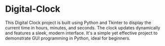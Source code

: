 # Digital-Clock
This Digital Clock project is built using Python and Tkinter to display the current time in hours, minutes, and seconds. The clock updates dynamically and features a sleek, modern interface. It's a simple yet effective project to demonstrate GUI programming in Python, ideal for beginners.
